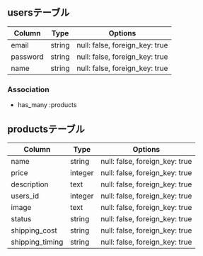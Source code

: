 ## usersテーブル

| Column    | Type    | Options                        |
| --------- | ------- | ------------------------------ |
| email     | string  | null: false, foreign_key: true |
| password  | string  | null: false, foreign_key: true |
| name      | string  | null: false, foreign_key: true |


### Association
- has_many :products


## productsテーブル

| Column          | Type    | Options                        |
| --------------- | ------- | ------------------------------ |
| name            | string  | null: false, foreign_key: true |
| price           | integer | null: false, foreign_key: true |
| description     | text    | null: false, foreign_key: true |
| users_id        | integer | null: false, foreign_key: true |
| image           | text    | null: false, foreign_key: true |
| status          | string  | null: false, foreign_key: true |
| shipping_cost   | string  | null: false, foreign_key: true |
| shipping_timing | string  | null: false, foreign_key: true |